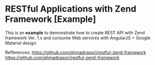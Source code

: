 # RESTful Applications with Zend Framework [Example]

This is an **example** to demonstrate how to create REST API with Zend framework Ver. 1.x and consume Web services with AngularJS + Google Material design.

Refferences:
https://github.com/ahmadnassri/restful-zend-framework
https://github.com/ahmadnassri/restful-zend-framework
